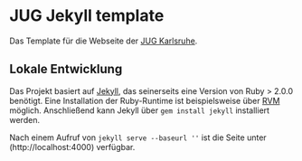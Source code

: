 # JUG Jekyll template

Das Template für die Webseite der [JUG Karlsruhe](http://jug-karlsruhe.de).

## Lokale Entwicklung

Das Projekt basiert auf [Jekyll](http://jekyllrb.com/), das seinerseits eine Version von Ruby > 2.0.0 benötigt. Eine Installation der Ruby-Runtime ist beispielsweise über [RVM](https://rvm.io/) möglich. Anschließend kann Jekyll über `gem install jekyll` installiert werden.

Nach einem Aufruf von `jekyll serve --baseurl ''` ist die Seite unter (http://localhost:4000) verfügbar.



